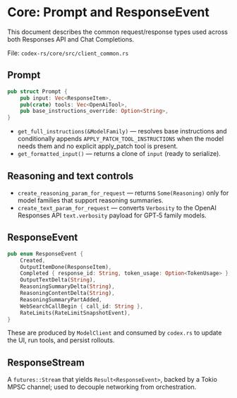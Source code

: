 # Core: Prompt and ResponseEvent

This document describes the common request/response types used across both
Responses API and Chat Completions.

File: `codex-rs/core/src/client_common.rs`

## Prompt

```rust
pub struct Prompt {
    pub input: Vec<ResponseItem>,
    pub(crate) tools: Vec<OpenAiTool>,
    pub base_instructions_override: Option<String>,
}
```

- `get_full_instructions(&ModelFamily)` — resolves base instructions and
  conditionally appends `APPLY_PATCH_TOOL_INSTRUCTIONS` when the model needs
  them and no explicit apply_patch tool is present.
- `get_formatted_input()` — returns a clone of `input` (ready to serialize).

## Reasoning and text controls

- `create_reasoning_param_for_request` — returns `Some(Reasoning)` only for
  model families that support reasoning summaries.
- `create_text_param_for_request` — converts `Verbosity` to the OpenAI
  Responses API `text.verbosity` payload for GPT‑5 family models.

## ResponseEvent

```rust
pub enum ResponseEvent {
    Created,
    OutputItemDone(ResponseItem),
    Completed { response_id: String, token_usage: Option<TokenUsage> },
    OutputTextDelta(String),
    ReasoningSummaryDelta(String),
    ReasoningContentDelta(String),
    ReasoningSummaryPartAdded,
    WebSearchCallBegin { call_id: String },
    RateLimits(RateLimitSnapshotEvent),
}
```

These are produced by `ModelClient` and consumed by `codex.rs` to update the UI,
run tools, and persist rollouts.

## ResponseStream

A `futures::Stream` that yields `Result<ResponseEvent>`, backed by a Tokio MPSC
channel; used to decouple networking from orchestration.

